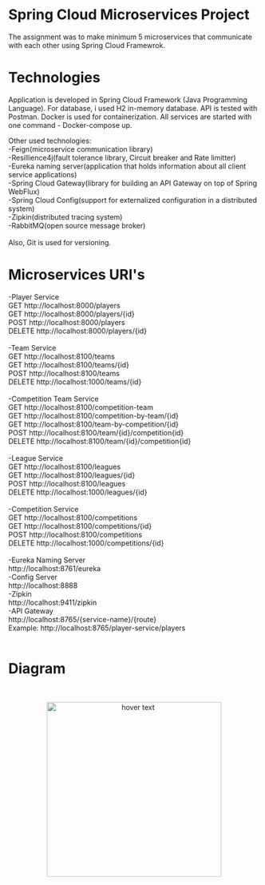 # Spring Cloud Microservices Project
The assignment was to make minimum 5 microservices that communicate with each other using Spring Cloud Framewrok.

# Technologies
Application is developed in Spring Cloud Framework (Java Programming Language). For database, i used H2 in-memory database. API is tested with Postman. Docker is used for containerization. All services are started with one command - Docker-compose up.

Other used technologies: <br /> 
-Feign(microservice communication library) <br /> 
-Resillience4j(fault tolerance library, Circuit breaker and Rate limitter) <br /> 
-Eureka naming server(application that holds information about all client service applications) <br /> 
-Spring Cloud Gateway(library for building an API Gateway on top of Spring WebFlux) <br /> 
-Spring Cloud Config(support for externalized configuration in a distributed system) <br /> 
-Zipkin(distributed tracing system) <br /> 
-RabbitMQ(open source message broker) <br /> 
 <br /> 
Also, Git is used for versioning. <br /> 

# Microservices URI's
-Player Service <br /> 
GET http://localhost:8000/players <br /> 
GET http://localhost:8000/players/{id} <br /> 
POST http://localhost:8000/players <br /> 
DELETE http://localhost:8000/players/{id} <br /> 
 <br /> 
-Team Service  <br /> 
GET http://localhost:8100/teams <br /> 
GET http://localhost:8100/teams/{id} <br /> 
POST http://localhost:8100/teams <br /> 
DELETE http://localhost:1000/teams/{id} <br /> 
 <br /> 
-Competition Team Service <br /> 
GET http://localhost:8100/competition-team <br /> 
GET http://localhost:8100/competition-by-team/{id} <br /> 
GET http://localhost:8100/team-by-competition/{id} <br /> 
POST http://localhost:8100/team/{id}/competition{id} <br /> 
DELETE http://localhost:8100/team/{id}/competition{id} <br /> 
 <br /> 
-League Service <br /> 
GET http://localhost:8100/leagues <br /> 
GET http://localhost:8100/leagues/{id} <br /> 
POST http://localhost:8100/leagues <br /> 
DELETE http://localhost:1000/leagues/{id} <br /> 
 <br /> 
-Competition Service <br /> 
GET http://localhost:8100/competitions <br /> 
GET http://localhost:8100/competitions/{id} <br /> 
POST http://localhost:8100/competitions <br /> 
DELETE http://localhost:1000/competitions/{id} <br /> 
 <br /> 
-Eureka Naming Server <br /> 
 http://localhost:8761/eureka <br /> 
-Config Server  <br /> 
http://localhost:8888 <br /> 
-Zipkin <br /> 
http://localhost:9411/zipkin <br /> 
-API Gateway <br /> 
http://localhost:8765/{service-name}/{route} <br /> 
Example: http://localhost:8765/player-service/players <br /> 
 <br /> 
# Diagram 
 <br /> 
 <p align="center">
  <img src="https://files.fm/u/f8bu2vbbs" width="350" title="hover text">
 </p>
 
